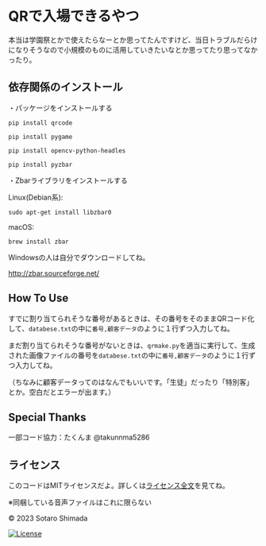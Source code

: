 
# QRで入場できるやつ

本当は学園祭とかで使えたらなーとか思ってたんですけど、当日トラブルだらけになりそうなので小規模のものに活用していきたいなとか思ってたり思ってなかったり。

## 依存関係のインストール

・パッケージをインストールする

```
pip install qrcode
```

```
pip install pygame
```

```
pip install opencv-python-headles
```

```
pip install pyzbar
```

・Zbarライブラリをインストールする

Linux(Debian系):
```
sudo apt-get install libzbar0
```
macOS:
```
brew install zbar
```
Windowsの人は自分でダウンロードしてね。

http://zbar.sourceforge.net/


## How To Use

すでに割り当てられそうな番号があるときは、その番号をそのままQRコード化して、`databese.txt`の中に`番号,顧客データ`のように１行ずつ入力してね。

まだ割り当てられそうな番号がないときは、`qrmake.py`を適当に実行して、生成された画像ファイルの番号を`databese.txt`の中に`番号,顧客データ`のように１行ずつ入力してね。

（ちなみに顧客データってのはなんでもいいです。「生徒」だったり「特別客」とか。空白だとエラーが出ます。）

## Special Thanks

一部コード協力：たくんま @takunnma5286


## ライセンス

このコードはMITライセンスだよ。詳しくは[ライセンス全文](LICENSE)を見てね。

※同梱している音声ファイルはこれに限らない

© 2023 Sotaro Shimada

[![License](https://img.shields.io/badge/License-MIT-blue.svg)](https://opensource.org/licenses/MIT)
